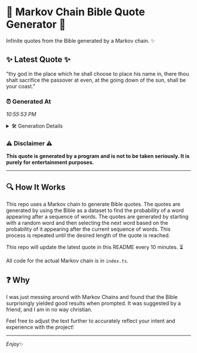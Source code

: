 # 📖 Markov Chain Bible Quote Generator 📖

Infinite quotes from the Bible generated by a Markov chain. ✨

## ✨ Latest Quote ✨
"thy god in the place which he shall choose to place his name in, there thou shalt sacrifice the passover at even, at the going down of the sun, shall be your coast."

### ⏰ Generated At
*10:55:53 PM*

<details>
    <summary>🛠️ Generation Details</summary>
    <p>
        <strong>🌱 Seed:</strong> thy<br>
        <strong>🔄 Iterations:</strong> 32<br>
        <strong>📜 Context History:</strong><br>[ thy ]: god<br>[ thy, god ]: in<br>[ thy, god, in ]: the<br>[ thy, god, in, the ]: place<br>[ thy, god, in, the, place ]: which<br>[ thy, god, in, the, place, which ]: he<br>[ god, in, the, place, which, he ]: shall<br>[ in, the, place, which, he, shall ]: choose<br>[ the, place, which, he, shall, choose ]: to<br>[ place, which, he, shall, choose, to ]: place<br>[ which, he, shall, choose, to, place ]: his<br>[ he, shall, choose, to, place, his ]: name<br>[ shall, choose, to, place, his, name ]: in,<br>[ choose, to, place, his, name, in, ]: there<br>[ to, place, his, name, in,, there ]: thou<br>[ place, his, name, in,, there, thou ]: shalt<br>[ his, name, in,, there, thou, shalt ]: sacrifice<br>[ name, in,, there, thou, shalt, sacrifice ]: the<br>[ in,, there, thou, shalt, sacrifice, the ]: passover<br>[ there, thou, shalt, sacrifice, the, passover ]: at<br>[ thou, shalt, sacrifice, the, passover, at ]: even,<br>[ shalt, sacrifice, the, passover, at, even, ]: at<br>[ sacrifice, the, passover, at, even,, at ]: the<br>[ the, passover, at, even,, at, the ]: going<br>[ passover, at, even,, at, the, going ]: down<br>[ at, even,, at, the, going, down ]: of<br>[ even,, at, the, going, down, of ]: the<br>[ at, the, going, down, of, the ]: sun,<br>[ the, going, down, of, the, sun, ]: shall<br>[ going, down, of, the, sun,, shall ]: be<br>[ down, of, the, sun,, shall, be ]: your<br>[ of, the, sun,, shall, be, your ]: coast.<br>
    </p>
</details>

### ⚠️ Disclaimer ⚠️
**This quote is generated by a program and is not to be taken seriously. It is purely for entertainment purposes.**

---

## 🔍 How It Works

This repo uses a Markov chain to generate Bible quotes. The quotes are generated by using the Bible as a dataset to find the probability of a word appearing after a sequence of words. The quotes are generated by starting with a random word and then selecting the next word based on the probability of it appearing after the current sequence of words. This process is repeated until the desired length of the quote is reached.

This repo will update the latest quote in this README every 10 minutes. ⏳

All code for the actual Markov chain is in `index.ts`.

## ❓ Why

I was just messing around with Markov Chains and found that the Bible surprisingly yielded good results when prompted. 
It was suggested by a friend, and I am in no way christian.

Feel free to adjust the text further to accurately reflect your intent and experience with the project!

---

*Enjoy*✨
